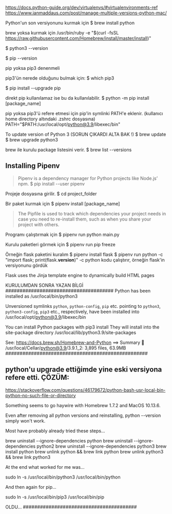 https://docs.python-guide.org/dev/virtualenvs/#virtualenvironments-ref
https://www.ianmaddaus.com/post/manage-multiple-versions-python-mac/

Python'un son versiyonunu kurmak için
$ brew install python

brew yoksa kurmak için
/usr/bin/ruby -e "$(curl -fsSL https://raw.githubusercontent.com/Homebrew/install/master/install)"

$ python3 --version

$ pip --version

pip yoksa pip3 denenmeli

pip3'ün nerede olduğunu bulmak için:
$ which pip3

$ pip install --upgrade pip

direkt pip kullanılamaz ise bu da kullanılabilir.
$ python -m pip install [package_name]

pip yoksa pip3'ü refere etmesi için pip'in symlinki PATH'e eklenir. 
(kullanıcı home directory altındaki .zshrc dosyasına)
PATH="$PATH:/usr/local/opt/python@3.9/libexec/bin"

To update version of Python 3 (SORUN ÇIKARDI ALTA BAK !)
$ brew update
$ brew upgrade python3

brew ile kurulu package listesini verir.
$ brew list --versions

## Installing Pipenv
> Pipenv is a dependency manager for Python projects like Node.js’ npm.
$ pip install --user pipenv

Projeje dosyasına girilir.
$ cd project_folder

Bir paket kurmak için
$ pipenv install [package_name]
> The Pipfile is used to track which dependencies your project needs in case you need to re-install them, such as when you share your project with others. 

Programı çalıştırmak için
$ pipenv run python main.py

Kurulu paketleri görmek için
$ pipenv run pip freeze

Örneğin flask paketini kuralım
$ pipenv install flask
$ pipenv run python -c "import flask; print(flask.__version__)"
-c python kodu çalıştırır, örneğin flask'in versiyonunu gördük

Flask uses the Jinja template engine to dynamically build HTML pages

KURULUMDAN SONRA YAZAN BİLGİ
######################################
Python has been installed as
  /usr/local/bin/python3

Unversioned symlinks `python`, `python-config`, `pip` etc. pointing to
`python3`, `python3-config`, `pip3` etc., respectively, have been installed into
  /usr/local/opt/python@3.9/libexec/bin

You can install Python packages with
  pip3 install <package>
They will install into the site-package directory
  /usr/local/lib/python3.9/site-packages

See: https://docs.brew.sh/Homebrew-and-Python
==> Summary
🍺  /usr/local/Cellar/python@3.9/3.9.1_2: 3,895 files, 63.9MB
##################################################

## python'u upgrade ettiğimde yine eski versiyona refere etti. ÇÖZÜM:
https://stackoverflow.com/questions/46179672/python-bash-usr-local-bin-python-no-such-file-or-directory

Something seems to go haywire with Homebrew 1.7.2 and MacOS 10.13.6.

Even after removing all python versions and reinstalling, python --version simply won't work.

Most have probably already tried these steps...

brew uninstall --ignore-dependencies python
brew uninstall --ignore-dependencies python2
brew uninstall --ignore-dependencies python3
brew install python
brew unlink python && brew link python
brew unlink python3 && brew link python3

At the end what worked for me was...

sudo ln -s /usr/local/bin/python3 /usr/local/bin/python

And then again for pip...

sudo ln -s /usr/local/bin/pip3 /usr/local/bin/pip

OLDU...
########################################